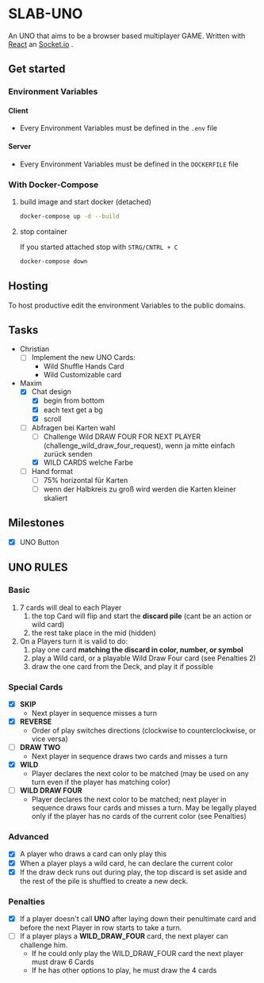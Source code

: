 # SLAB-UNO

An UNO that aims to be a browser based multiplayer GAME.
Written with [React](http://reactjs.org/) an [Socket.io](http://socket.io/) .

## Get started

### Environment Variables

#### Client
 - Every Environment Variables must be defined in the `.env` file
#### Server
 - Every Environment Variables must be defined in the `DOCKERFILE` file

### With Docker-Compose

1. build image and start docker (detached)
    ```bash
    docker-compose up -d --build
    ```
2. stop container

   If you started attached stop with `STRG/CNTRL + C`
    ```bash
    docker-compose down
    ```

## Hosting

To host productive edit the environment Variables to the public domains.

## Tasks

- Christian
    - [ ] Implement the new UNO Cards:
        - Wild Shuffle Hands Card
        - Wild Customizable card
- Maxim
    - [x] Chat design
        - [x] begin from bottom
        - [x] each text get a bg
        - [x] scroll
    - [ ] Abfragen bei Karten wahl
        - [ ] Challenge Wild DRAW FOUR FOR NEXT PLAYER (challenge_wild_draw_four_request), wenn ja mitte einfach zurück
          senden
        - [x] WILD CARDS welche Farbe
    - [ ] Hand format
        - [ ] 75% horizontal für Karten
        - [ ] wenn der Halbkreis zu groß wird werden die Karten kleiner skaliert

## Milestones

- [x] UNO Button

## UNO RULES

### Basic

1. 7 cards will deal to each Player
    1. the top Card will flip and start the **discard pile** (cant be an action or wild card)
    2. the rest take place in the mid (hidden)
2. On a Players turn it is valid to do:
    1. play one card **matching the discard in color, number, or symbol**
    2. play a Wild card, or a playable Wild Draw Four card (see Penalties 2)
    3. draw the one card from the Deck, and play it if possible

### Special Cards

- [x] **SKIP**
    - Next player in sequence misses a turn
- [x] **REVERSE**
    - Order of play switches directions (clockwise to counterclockwise, or vice versa)
- [ ] **DRAW TWO**
    - Next player in sequence draws two cards and misses a turn
- [x] **WILD**
    - Player declares the next color to be matched
      (may be used on any turn even if the player has matching color)
- [ ] **WILD DRAW FOUR**
    - Player declares the next color to be matched; next player in sequence draws four cards and misses a turn.
      May be legally played only if the player has no cards of the current color (see Penalties)

### Advanced

- [x] A player who draws a card can only play this
- [x] When a player plays a wild card, he can declare the current color
- [x] If the draw deck runs out during play, the top discard is set aside and the rest of the pile is shuffled to create
  a new deck.

### Penalties

- [x] If a player doesn't call **UNO** after laying down their penultimate card
  and before the next Player in row starts to take a turn.
- [ ] If a player plays a **WILD_DRAW_FOUR** card, the next player can challenge him.
    - If he could only play the WILD_DRAW_FOUR card the next player must draw 6 Cards
    - If he has other options to play, he must draw the 4 cards
 